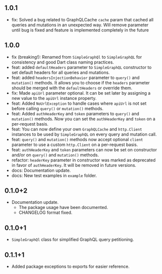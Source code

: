 ## 1.0.1
* fix: Solved a bug related to GraphQLCache `cache` param that cached all queries and mutations in an unexpected way. Will remove parameter until bug is fixed and feature is implemented completely in the future
## 1.0.0
* fix (breaking!): Renamed from `SimpleGraphQl` to `SimpleGraphQL` for consistency and good Dart class naming practices.
* feat: added `defaultHeaders` parameter to `SimpleGraphQL` constructor to set default headers for all queries and mutations.
* feat: added `headersInjectionBehavior` parameter to `query()` and `mutation()` methods. It allows you to choose if the `headers` parameter should be merged with the `defaultHeaders` or override them.
* fix: Made `apiUrl` parameter optional. It can be set later by assigning a new value to the `apiUrl` instance property.
* feat: Added `NoUrlException` to handle cases where `apiUrl` is not set before calling `query()` or `mutation()` methods.
* feat: Added `authHeaderKey` and `token` parameters to `query()` and `mutation()` methods. Now you can set the `authHeaderKey` and `token` on a per-request basis.
* feat: You can now define your own `GraphQLCache` and `http.Client` instances to be used by `SimpleGraphQL` on every query and mutation call.
* feat: `query()` and `mutation()` methods now accept optional `client` parameter to use a custom `http.Client` on a per-request basis.
* feat: `authHeaderKey` and `token` parameters can now be set on constructor and/or on `query()` and `mutation()` methods.
* refactor: `headerKey` parameter in constructor was marked as deprecated in favor of `authHeaderKey`. It will be removed in future versions.
* docs: Documentation update.
* docs: New test examples in `example` folder.
## 0.1.0+2
* Documentation update.
  - The package usage have been documented.
  - CHANGELOG format fixed.
## 0.1.0+1
* `SimpleGraphQl` class for simplified GraphQL query petitioning.

## 0.1.1+1
* Added package exceptions to exports for easier reference.
